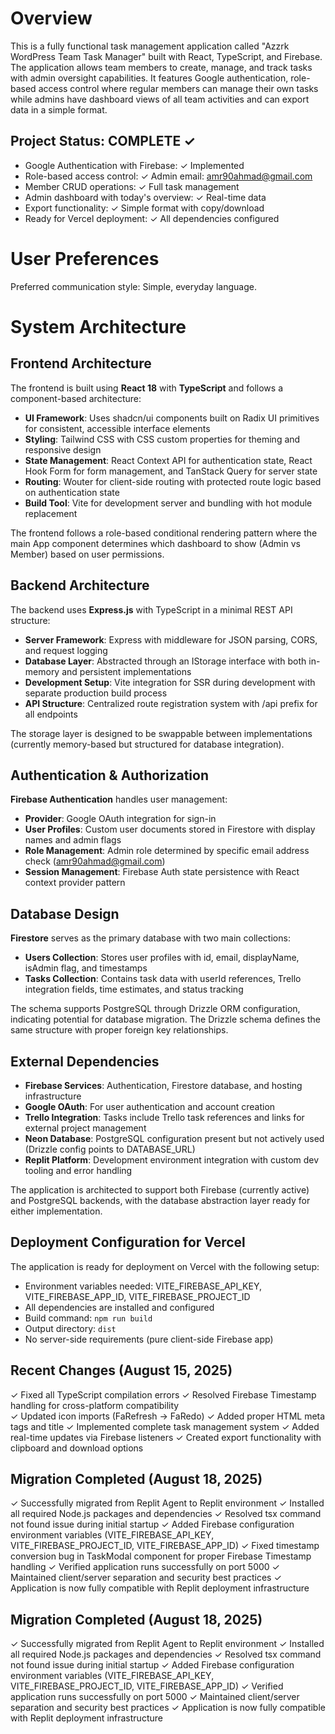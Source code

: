 # Overview

This is a fully functional task management application called "Azzrk WordPress Team Task Manager" built with React, TypeScript, and Firebase. The application allows team members to create, manage, and track tasks with admin oversight capabilities. It features Google authentication, role-based access control where regular members can manage their own tasks while admins have dashboard views of all team activities and can export data in a simple format.

## Project Status: COMPLETE ✓
- Google Authentication with Firebase: ✓ Implemented
- Role-based access control: ✓ Admin email: amr90ahmad@gmail.com
- Member CRUD operations: ✓ Full task management
- Admin dashboard with today's overview: ✓ Real-time data
- Export functionality: ✓ Simple format with copy/download
- Ready for Vercel deployment: ✓ All dependencies configured

# User Preferences

Preferred communication style: Simple, everyday language.

# System Architecture

## Frontend Architecture

The frontend is built using **React 18** with **TypeScript** and follows a component-based architecture:

- **UI Framework**: Uses shadcn/ui components built on Radix UI primitives for consistent, accessible interface elements
- **Styling**: Tailwind CSS with CSS custom properties for theming and responsive design
- **State Management**: React Context API for authentication state, React Hook Form for form management, and TanStack Query for server state
- **Routing**: Wouter for client-side routing with protected route logic based on authentication state
- **Build Tool**: Vite for development server and bundling with hot module replacement

The frontend follows a role-based conditional rendering pattern where the main App component determines which dashboard to show (Admin vs Member) based on user permissions.

## Backend Architecture

The backend uses **Express.js** with TypeScript in a minimal REST API structure:

- **Server Framework**: Express with middleware for JSON parsing, CORS, and request logging
- **Database Layer**: Abstracted through an IStorage interface with both in-memory and persistent implementations
- **Development Setup**: Vite integration for SSR during development with separate production build process
- **API Structure**: Centralized route registration system with /api prefix for all endpoints

The storage layer is designed to be swappable between implementations (currently memory-based but structured for database integration).

## Authentication & Authorization

**Firebase Authentication** handles user management:

- **Provider**: Google OAuth integration for sign-in
- **User Profiles**: Custom user documents stored in Firestore with display names and admin flags
- **Role Management**: Admin role determined by specific email address check (amr90ahmad@gmail.com)
- **Session Management**: Firebase Auth state persistence with React context provider pattern

## Database Design

**Firestore** serves as the primary database with two main collections:

- **Users Collection**: Stores user profiles with id, email, displayName, isAdmin flag, and timestamps
- **Tasks Collection**: Contains task data with userId references, Trello integration fields, time estimates, and status tracking

The schema supports PostgreSQL through Drizzle ORM configuration, indicating potential for database migration. The Drizzle schema defines the same structure with proper foreign key relationships.

## External Dependencies

- **Firebase Services**: Authentication, Firestore database, and hosting infrastructure
- **Google OAuth**: For user authentication and account creation
- **Trello Integration**: Tasks include Trello task references and links for external project management
- **Neon Database**: PostgreSQL configuration present but not actively used (Drizzle config points to DATABASE_URL)
- **Replit Platform**: Development environment integration with custom dev tooling and error handling

The application is architected to support both Firebase (currently active) and PostgreSQL backends, with the database abstraction layer ready for either implementation.

## Deployment Configuration for Vercel

The application is ready for deployment on Vercel with the following setup:
- Environment variables needed: VITE_FIREBASE_API_KEY, VITE_FIREBASE_APP_ID, VITE_FIREBASE_PROJECT_ID
- All dependencies are installed and configured
- Build command: `npm run build`
- Output directory: `dist`
- No server-side requirements (pure client-side Firebase app)

## Recent Changes (August 15, 2025)

✓ Fixed all TypeScript compilation errors
✓ Resolved Firebase Timestamp handling for cross-platform compatibility  
✓ Updated icon imports (FaRefresh → FaRedo)
✓ Added proper HTML meta tags and title
✓ Implemented complete task management system
✓ Added real-time updates via Firebase listeners
✓ Created export functionality with clipboard and download options

## Migration Completed (August 18, 2025)

✓ Successfully migrated from Replit Agent to Replit environment
✓ Installed all required Node.js packages and dependencies
✓ Resolved tsx command not found issue during initial startup
✓ Added Firebase configuration environment variables (VITE_FIREBASE_API_KEY, VITE_FIREBASE_PROJECT_ID, VITE_FIREBASE_APP_ID)
✓ Fixed timestamp conversion bug in TaskModal component for proper Firebase Timestamp handling
✓ Verified application runs successfully on port 5000
✓ Maintained client/server separation and security best practices
✓ Application is now fully compatible with Replit deployment infrastructure

## Migration Completed (August 18, 2025)

✓ Successfully migrated from Replit Agent to Replit environment
✓ Installed all required Node.js packages and dependencies
✓ Resolved tsx command not found issue during initial startup
✓ Added Firebase configuration environment variables (VITE_FIREBASE_API_KEY, VITE_FIREBASE_PROJECT_ID, VITE_FIREBASE_APP_ID)
✓ Verified application runs successfully on port 5000
✓ Maintained client/server separation and security best practices
✓ Application is now fully compatible with Replit deployment infrastructure